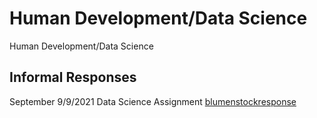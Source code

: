 # Human Development/Data Science

Human Development/Data Science 

## Informal Responses

September 9/9/2021 Data Science Assignment [blumenstockresponse](blumenstock.html) 

 

